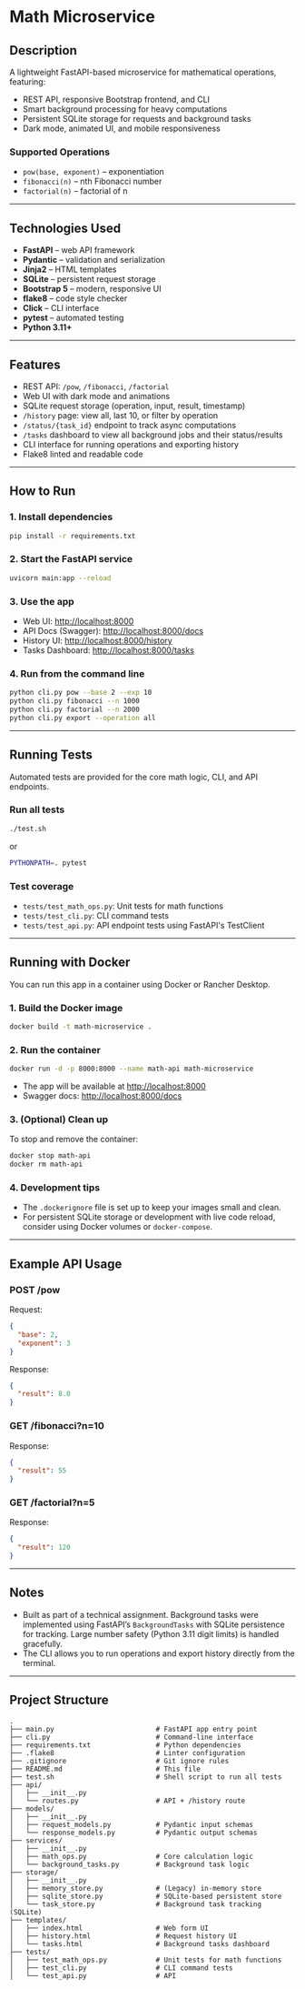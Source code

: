 # Math Microservice

## Description

A lightweight FastAPI-based microservice for mathematical operations, featuring:
- REST API, responsive Bootstrap frontend, and CLI
- Smart background processing for heavy computations
- Persistent SQLite storage for requests and background tasks
- Dark mode, animated UI, and mobile responsiveness

### Supported Operations
- `pow(base, exponent)` – exponentiation
- `fibonacci(n)` – nth Fibonacci number
- `factorial(n)` – factorial of n

---

## Technologies Used

- **FastAPI** – web API framework
- **Pydantic** – validation and serialization
- **Jinja2** – HTML templates
- **SQLite** – persistent request storage
- **Bootstrap 5** – modern, responsive UI
- **flake8** – code style checker
- **Click** – CLI interface
- **pytest** – automated testing
- **Python 3.11+**

---

## Features

- REST API: `/pow`, `/fibonacci`, `/factorial`
- Web UI with dark mode and animations
- SQLite request storage (operation, input, result, timestamp)
- `/history` page: view all, last 10, or filter by operation
- `/status/{task_id}` endpoint to track async computations
- `/tasks` dashboard to view all background jobs and their status/results
- CLI interface for running operations and exporting history
- Flake8 linted and readable code

---

## How to Run

### 1. Install dependencies

```bash
pip install -r requirements.txt
```

### 2. Start the FastAPI service

```bash
uvicorn main:app --reload
```

### 3. Use the app

- Web UI: [http://localhost:8000](http://localhost:8000)
- API Docs (Swagger): [http://localhost:8000/docs](http://localhost:8000/docs)
- History UI: [http://localhost:8000/history](http://localhost:8000/history)
- Tasks Dashboard: [http://localhost:8000/tasks](http://localhost:8000/tasks)

### 4. Run from the command line

```bash
python cli.py pow --base 2 --exp 10
python cli.py fibonacci --n 1000
python cli.py factorial --n 2000
python cli.py export --operation all
```

---

## Running Tests

Automated tests are provided for the core math logic, CLI, and API endpoints.

### Run all tests

```bash
./test.sh
```
or
```bash
PYTHONPATH=. pytest
```

### Test coverage

- `tests/test_math_ops.py`: Unit tests for math functions
- `tests/test_cli.py`: CLI command tests
- `tests/test_api.py`: API endpoint tests using FastAPI's TestClient

---

## Running with Docker

You can run this app in a container using Docker or Rancher Desktop.

### 1. Build the Docker image

```bash
docker build -t math-microservice .
```

### 2. Run the container

```bash
docker run -d -p 8000:8000 --name math-api math-microservice
```

- The app will be available at [http://localhost:8000](http://localhost:8000)
- Swagger docs: [http://localhost:8000/docs](http://localhost:8000/docs)

### 3. (Optional) Clean up

To stop and remove the container:

```bash
docker stop math-api
docker rm math-api
```

### 4. Development tips

- The `.dockerignore` file is set up to keep your images small and clean.
- For persistent SQLite storage or development with live code reload, consider using Docker volumes or `docker-compose`.

---

## Example API Usage

### POST /pow

Request:
```json
{
  "base": 2,
  "exponent": 3
}
```
Response:
```json
{
  "result": 8.0
}
```

### GET /fibonacci?n=10

Response:
```json
{
  "result": 55
}
```

### GET /factorial?n=5

Response:
```json
{
  "result": 120
}
```

---

## Notes

- Built as part of a technical assignment. Background tasks were implemented using FastAPI’s `BackgroundTasks` with SQLite persistence for tracking. Large number safety (Python 3.11 digit limits) is handled gracefully.
- The CLI allows you to run operations and export history directly from the terminal.

---

## Project Structure

```text
.
├── main.py                         # FastAPI app entry point
├── cli.py                          # Command-line interface
├── requirements.txt                # Python dependencies
├── .flake8                         # Linter configuration
├── .gitignore                      # Git ignore rules
├── README.md                       # This file
├── test.sh                         # Shell script to run all tests
├── api/
│   ├── __init__.py
│   └── routes.py                   # API + /history route
├── models/
│   ├── __init__.py
│   ├── request_models.py           # Pydantic input schemas
│   └── response_models.py          # Pydantic output schemas
├── services/
│   ├── __init__.py
│   ├── math_ops.py                 # Core calculation logic
│   └── background_tasks.py         # Background task logic
├── storage/
│   ├── __init__.py
│   ├── memory_store.py             # (Legacy) in-memory store
│   ├── sqlite_store.py             # SQLite-based persistent store
│   └── task_store.py               # Background task tracking (SQLite)
├── templates/
│   ├── index.html                  # Web form UI
│   ├── history.html                # Request history UI
│   └── tasks.html                  # Background tasks dashboard
├── tests/
│   ├── test_math_ops.py            # Unit tests for math functions
│   ├── test_cli.py                 # CLI command tests
│   └── test_api.py                 # API
```